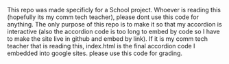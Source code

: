 This repo was made specificly for a School project. Whoever is reading this (hopefully its my comm tech teacher), please dont use this code for anything. The only purpose of this repo is to make it so that my accordion is interactive (also the accordion code is too long to embed by code so I have to make the site live in github and embed by link).
If it is my comm tech teacher that is reading this, index.html is the final accordion code I embedded into google sites.
please use this code for grading. 
